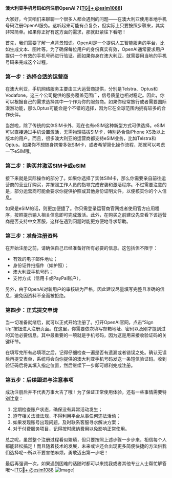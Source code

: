 **澳大利亚手机号码如何注册OpenAI？[[TG💪+ @esim1088](https://t.me/s/esim1088)]**

大家好，今天咱们来聊聊一个很多人都会遇到的问题——在澳大利亚使用本地手机号码注册OpenAI服务。这听起来可能有点复杂，但实际上只要按照步骤来，其实非常简单。如果你正好有这方面的需求，那就赶紧往下看吧！

首先，我们需要了解一点背景知识。OpenAI是一个提供人工智能服务的平台，比如生成文本、图片等。为了确保每位用户的身份真实有效，OpenAI通常要求用户提供一个有效的手机号码进行验证。而如果你身在澳大利亚，就需要用当地的手机号码来完成这个过程。

### **第一步：选择合适的运营商**

在澳大利亚，手机网络服务主要由三大运营商提供，分别是Telstra、Optus和Vodafone。这三个公司提供的服务覆盖范围广，信号质量也相对稳定。因此，你可以根据自己的需求选择其中一个作为你的服务商。如果你经常旅行或者需要国际漫游功能，那么Optus可能会是个不错的选择，因为它在全球范围内拥有较多的合作伙伴。

当然啦，除了传统的实体SIM卡外，现在也有eSIM这种新型方式可供选择。eSIM可以直接通过手机设置激活，无需物理插拔SIM卡，特别适合像iPhone XS及以上版本的用户。而且，很多澳大利亚的运营商都支持eSIM业务，比如Telstra和Optus。如果你不想随身携带多张SIM卡，或者希望简化操作流程，那就可以考虑一下eSIM哦。

### **第二步：购买并激活SIM卡或eSIM**

接下来就是实际操作的部分了。如果你选择了实体SIM卡，那么你需要亲自前往运营商的营业厅购买，并按照工作人员的指导完成安装和激活程序。不过需要注意的是，部分运营商可能会要求你提供护照或其他身份证明文件，以便核实你的个人信息。

如果是eSIM的话，则更加便捷了。你只需登录运营商官网或者使用官方应用程序，按照提示输入相关信息即可完成激活。此外，在购买之前建议先查看下该运营商是否支持中文客服，这样在遇到问题时能更方便地寻求帮助。

### **第三步：准备注册资料**

在开始注册之前，请确保自己已经准备好所有必要的信息。这包括但不限于：

- 有效的电子邮件地址；
- 身份证件扫描件（如护照）；
- 澳大利亚手机号码；
- 支付方式（信用卡或PayPal账户）。

另外，由于OpenAI对新用户的审核较为严格，因此建议尽量填写完整且准确的信息，避免因资料不全而被拒绝。

### **第四步：正式提交申请**

当一切准备就绪后，就可以正式开始注册了。打开OpenAI官网，点击“Sign Up”按钮进入注册页面。在这里，你需要依次填写邮箱地址、密码以及刚才提到过的其他必要信息。其中最重要的一项就是手机号码，因为这是用来接收验证码的关键环节。

在填写完所有必填项之后，记得仔细检查一遍是否有遗漏或者错误之处。确认无误后再提交表单，系统将会向你提供的澳大利亚手机号码发送一条短信验证码。收到验证码后将其填入指定位置，然后继续下一步即可顺利完成注册。

### **第五步：后续跟进与注意事项**

成功注册后并不代表万事大吉了哦！为了保证正常使用体验，还有一些事情需要特别注意：

1. 定期检查账户状态，确保没有异常活动发生；
2. 遵守相关法律法规，不得利用平台从事任何违法活动；
3. 如果发现账号出现问题，及时联系客服寻求解决方案；
4. 对于付费服务项目，记得按时缴纳费用以免影响正常使用。

总之呢，虽然整个注册过程看似繁琐，但只要按照上述步骤一步步来，相信每个人都能轻松搞定！而且随着技术的发展，未来或许还会出现更多简便快捷的方法供我们选择呢～所以不要害怕麻烦，勇敢迈出第一步吧！

最后再强调一次，如果遇到困难的话随时都可以来找我或者其他专业人士帮忙解答哦～[[TG💪+ @esim1088](https://t.me/s/esim1088) ![Image](https://i.postimg.cc/4NQfJmqS/Snipaste-2025-05-13-00-14-12.png)]